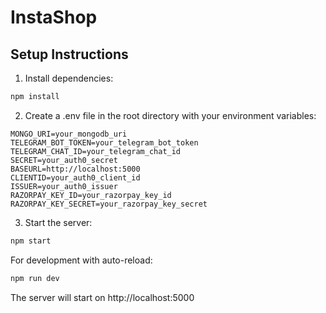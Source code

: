 # InstaShop

## Setup Instructions

1. Install dependencies:
```bash
npm install
```

2. Create a .env file in the root directory with your environment variables:
```env
MONGO_URI=your_mongodb_uri
TELEGRAM_BOT_TOKEN=your_telegram_bot_token
TELEGRAM_CHAT_ID=your_telegram_chat_id
SECRET=your_auth0_secret
BASEURL=http://localhost:5000
CLIENTID=your_auth0_client_id
ISSUER=your_auth0_issuer
RAZORPAY_KEY_ID=your_razorpay_key_id
RAZORPAY_KEY_SECRET=your_razorpay_key_secret
```

3. Start the server:
```bash
npm start
```

For development with auto-reload:
```bash
npm run dev
```

The server will start on http://localhost:5000 